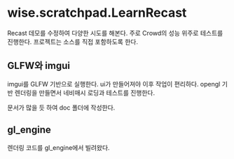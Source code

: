 # wise.scratchpad.LearnRecast 

Recast 데모를 수정하여 다양한 시도를 해본다. 주로 Crowd의 성능 위주로 테스트를 진행한다. 
프로젝트는 소스를 직접 포함하도록 한다. 

## GLFW와 imgui 

imgui를 GLFW 기반으로 실행한다. ui가 만들어져야 이후 작업이 편리하다. 
opengl 기반 렌더링을 만들면서 네비매시 로딩과 테스트를 진행한다. 

문서가 많을 듯 하여 doc 폴더에 작성한다. 


## gl_engine

렌더링 코드를 gl_engine에서 빌려왔다. 